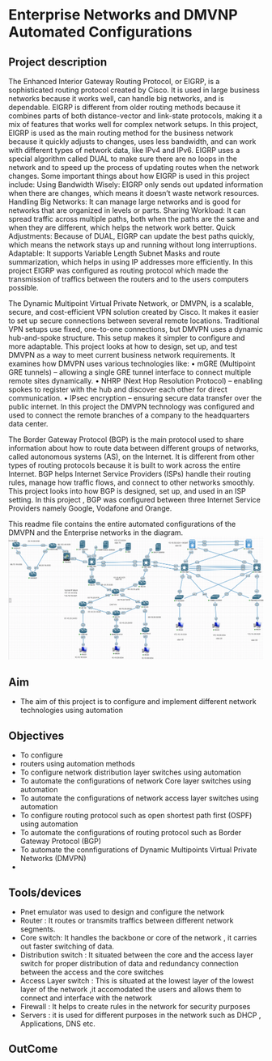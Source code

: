 # Enterprise Networks and DMVNP Automated Configurations
## Project description
The Enhanced Interior Gateway Routing Protocol, or EIGRP, is a sophisticated routing protocol created by Cisco. It is used in large business networks because it works well, can handle big networks, and is dependable. EIGRP is different from older routing methods because it combines parts of both distance-vector and link-state protocols, making it a mix of features that works well for complex network setups. In this project, EIGRP is used as the main routing method for the business network because it quickly adjusts to changes, uses less bandwidth, and can work with different types of network data, like IPv4 and IPv6. EIGRP uses a special algorithm called DUAL to make sure there are no loops in the network and to speed up the process of updating routes when the network changes. Some important things about how EIGRP is used in this project include: Using Bandwidth Wisely: EIGRP only sends out updated information when there are changes, which means it doesn’t waste network resources. Handling Big Networks: It can manage large networks and is good for networks that are organized in levels or parts. Sharing Workload: It can spread traffic across multiple paths, both when the paths are the same and when they are different, which helps the network work better. Quick Adjustments: Because of DUAL, EIGRP can update the best paths quickly, which means the network stays up and running without long interruptions. Adaptable: It supports Variable Length Subnet Masks and route summarization, which helps in using IP addresses more efficiently.
In this project EIGRP was configured as routing protocol which made the transmission of traffics between the routers and to the users computers possible.


The Dynamic Multipoint Virtual Private Network, or DMVPN, is a scalable, secure, and cost-efficient VPN solution created by Cisco. It makes it easier to set up secure connections between several remote locations. Traditional VPN setups use fixed, one-to-one connections, but DMVPN uses a dynamic hub-and-spoke structure. This setup makes it simpler to configure and more adaptable. This project looks at how to design, set up, and test DMVPN as a way to meet current business network requirements. It examines how DMVPN uses various technologies like:
•	mGRE (Multipoint GRE tunnels) – allowing a single GRE tunnel interface to connect multiple remote sites dynamically.
•	NHRP (Next Hop Resolution Protocol) – enabling spokes to register with the hub and discover each other for direct communication.
•	IPsec encryption – ensuring secure data transfer over the public internet.
In this project the DMVPN technology was configured and used to connect the remote branches of a company to the headquarters data center.

The Border Gateway Protocol (BGP) is the main protocol used to share information about how to route data between different groups of networks, called autonomous systems (AS), on the Internet. It is different from other types of routing protocols because it is built to work across the entire Internet. BGP helps Internet Service Providers (ISPs) handle their routing rules, manage how traffic flows, and connect to other networks smoothly. This project looks into how BGP is designed, set up, and used in an ISP setting. In this project , BGP was configured between three Internet Service Providers namely Google, Vodafone and Orange. 

This readme file contains the entire automated configurations of the DMVPN and the Enterprise networks in the diagram.  
![Topology](./Topology.png)
## Aim
- The aim of this project is to configure and implement different network technologies using automation

## Objectives
- To configure 
- routers using automation methods
- To configure network distribution layer switches using automation 
- To automate the configurations of network Core layer switches using automation
- To automate the configurations of network access layer switches using automation
- To configure routing protocol such as open shortest path first (OSPF) using automation
- To automate the configurations of routing protocol such as Border Gateway Protocol (BGP)
- To automate the connfigurations of Dynamic Multipoints Virtual Private Networks (DMVPN)
- 

## Tools/devices
 - Pnet emulator was used to design and configure the network
 - Router : It routes or transmits traffics between different network segments.
 - Core switch: It handles the backbone or core of the network , it carries out faster   switching of data.
 - Distribution switch : It situated between the core and the access layer switch for proper distribution of data and redundancy connection between the access and the core switches
 - Access Layer switch : This is situated at the lowest layer of the lowest layer of the network ,it accomodated the users and allows them to connect and interface with the network
 - Firewall : It helps to create rules in the network for security purposes
 - Servers : it is used for different purposes in the network such as DHCP , Applications, DNS etc. 
## OutCome